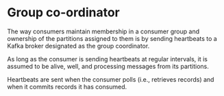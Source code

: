 # Group co-ordinator

The way consumers maintain membership in a consumer group and ownership of the partitions assigned to them is by sending heartbeats to a Kafka broker designated as the group coordinator.

As long as the consumer is sending heartbeats at regular intervals, it is assumed to be alive, well, and processing messages from its partitions.

Heartbeats are sent when the consumer polls (i.e., retrieves records) and when it commits records it has consumed.
